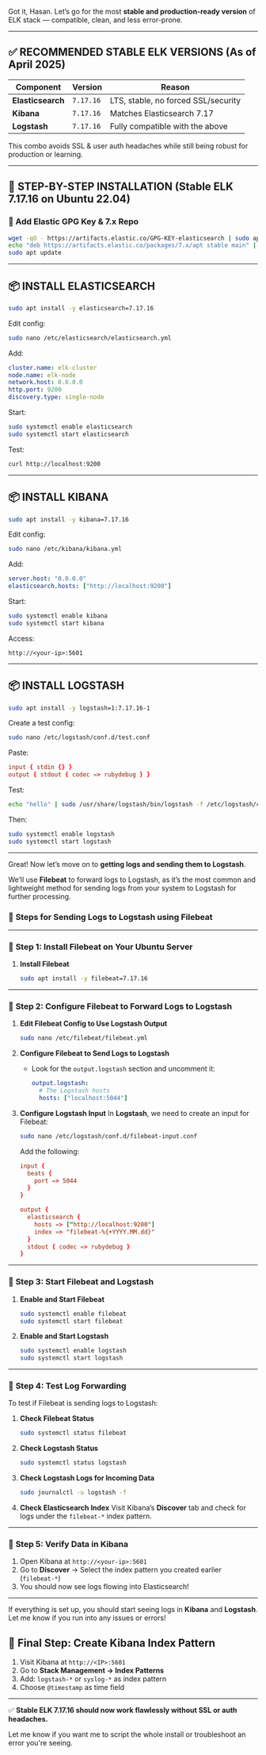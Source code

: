 Got it, Hasan. Let’s go for the most **stable and production-ready version** of ELK stack — compatible, clean, and less error-prone.

---

## ✅ RECOMMENDED STABLE ELK VERSIONS (As of April 2025)

| Component      | Version       | Reason                                  |
|----------------|---------------|------------------------------------------|
| **Elasticsearch** | `7.17.16`      | LTS, stable, no forced SSL/security      |
| **Kibana**        | `7.17.16`      | Matches Elasticsearch 7.17               |
| **Logstash**      | `7.17.16`      | Fully compatible with the above          |

This combo avoids SSL & user auth headaches while still being robust for production or learning.



---

## 🔁 STEP-BY-STEP INSTALLATION (Stable ELK 7.17.16 on Ubuntu 22.04)

### 🔹 Add Elastic GPG Key & 7.x Repo

```bash
wget -qO - https://artifacts.elastic.co/GPG-KEY-elasticsearch | sudo apt-key add -
echo "deb https://artifacts.elastic.co/packages/7.x/apt stable main" | sudo tee -a /etc/apt/sources.list.d/elastic-7.x.list
sudo apt update
```

---

## 📦 INSTALL ELASTICSEARCH

```bash
sudo apt install -y elasticsearch=7.17.16
```

Edit config:
```bash
sudo nano /etc/elasticsearch/elasticsearch.yml
```

Add:
```yaml
cluster.name: elk-cluster
node.name: elk-node
network.host: 0.0.0.0
http.port: 9200
discovery.type: single-node
```

Start:
```bash
sudo systemctl enable elasticsearch
sudo systemctl start elasticsearch
```

Test:
```bash
curl http://localhost:9200
```

---

## 📦 INSTALL KIBANA

```bash
sudo apt install -y kibana=7.17.16
```

Edit config:
```bash
sudo nano /etc/kibana/kibana.yml
```

Add:
```yaml
server.host: "0.0.0.0"
elasticsearch.hosts: ["http://localhost:9200"]
```

Start:
```bash
sudo systemctl enable kibana
sudo systemctl start kibana
```

Access:
```
http://<your-ip>:5601
```

---

## 📦 INSTALL LOGSTASH

```bash
sudo apt install -y logstash=1:7.17.16-1
```

Create a test config:
```bash
sudo nano /etc/logstash/conf.d/test.conf
```

Paste:
```conf
input { stdin {} }
output { stdout { codec => rubydebug } }
```

Test:
```bash
echo "hello" | sudo /usr/share/logstash/bin/logstash -f /etc/logstash/conf.d/test.conf
```

Then:
```bash
sudo systemctl enable logstash
sudo systemctl start logstash
```

---

Great! Now let’s move on to **getting logs and sending them to Logstash**.

We’ll use **Filebeat** to forward logs to Logstash, as it’s the most common and lightweight method for sending logs from your system to Logstash for further processing.

### 📝 **Steps for Sending Logs to Logstash using Filebeat**

---

### 🔹 **Step 1: Install Filebeat on Your Ubuntu Server**

1. **Install Filebeat**
   ```bash
   sudo apt install -y filebeat=7.17.16
   ```

---

### 🔹 **Step 2: Configure Filebeat to Forward Logs to Logstash**

1. **Edit Filebeat Config to Use Logstash Output**
   ```bash
   sudo nano /etc/filebeat/filebeat.yml
   ```

2. **Configure Filebeat to Send Logs to Logstash**
   - Look for the `output.logstash` section and uncomment it:
     ```yaml
     output.logstash:
       # The Logstash hosts
       hosts: ["localhost:5044"]
     ```

3. **Configure Logstash Input**
   In **Logstash**, we need to create an input for Filebeat:

   ```bash
   sudo nano /etc/logstash/conf.d/filebeat-input.conf
   ```

   Add the following:
   ```conf
   input {
     beats {
       port => 5044
     }
   }

   output {
     elasticsearch {
       hosts => ["http://localhost:9200"]
       index => "filebeat-%{+YYYY.MM.dd}"
     }
     stdout { codec => rubydebug }
   }
   ```

---

### 🔹 **Step 3: Start Filebeat and Logstash**

1. **Enable and Start Filebeat**
   ```bash
   sudo systemctl enable filebeat
   sudo systemctl start filebeat
   ```

2. **Enable and Start Logstash**
   ```bash
   sudo systemctl enable logstash
   sudo systemctl start logstash
   ```

---

### 🔹 **Step 4: Test Log Forwarding**

To test if Filebeat is sending logs to Logstash:

1. **Check Filebeat Status**
   ```bash
   sudo systemctl status filebeat
   ```

2. **Check Logstash Status**
   ```bash
   sudo systemctl status logstash
   ```

3. **Check Logstash Logs for Incoming Data**
   ```bash
   sudo journalctl -u logstash -f
   ```

4. **Check Elasticsearch Index**
   Visit Kibana’s **Discover** tab and check for logs under the `filebeat-*` index pattern.

---

### 🔹 **Step 5: Verify Data in Kibana**

1. Open Kibana at `http://<your-ip>:5601`
2. Go to **Discover** → Select the index pattern you created earlier (`filebeat-*`)
3. You should now see logs flowing into Elasticsearch!

---

If everything is set up, you should start seeing logs in **Kibana** and **Logstash**. Let me know if you run into any issues or errors!

## 🎯 Final Step: Create Kibana Index Pattern

1. Visit Kibana at `http://<IP>:5601`
2. Go to **Stack Management → Index Patterns**
3. Add: `logstash-*` or `syslog-*` as index pattern
4. Choose `@timestamp` as time field

---

✅ **Stable ELK 7.17.16 should now work flawlessly without SSL or auth headaches.**

Let me know if you want me to script the whole install or troubleshoot an error you're seeing.
